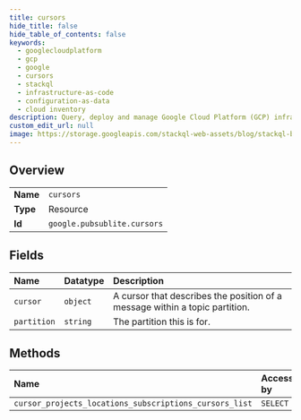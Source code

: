 ```yaml
---
title: cursors
hide_title: false
hide_table_of_contents: false
keywords:
  - googlecloudplatform
  - gcp
  - google
  - cursors
  - stackql
  - infrastructure-as-code
  - configuration-as-data
  - cloud inventory
description: Query, deploy and manage Google Cloud Platform (GCP) infrastructure and resources using SQL
custom_edit_url: null
image: https://storage.googleapis.com/stackql-web-assets/blog/stackql-blog-post-featured-image.png
---
```

  
    

## Overview
<table><tbody>
<tr><td><b>Name</b></td><td><code>cursors</code></td></tr>
<tr><td><b>Type</b></td><td>Resource</td></tr>
<tr><td><b>Id</b></td><td><code>google.pubsublite.cursors</code></td></tr>
</tbody></table>

## Fields
| Name | Datatype | Description |
|:-----|:---------|:------------|
| `cursor` | `object` | A cursor that describes the position of a message within a topic partition. |
| `partition` | `string` | The partition this is for. |
## Methods
| Name | Accessible by | Required Params |
|:-----|:--------------|:----------------|
| `cursor_projects_locations_subscriptions_cursors_list` | `SELECT` | `parent` |
